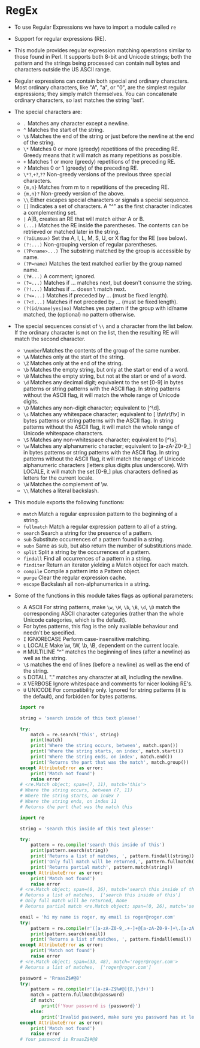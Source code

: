 <h1 id='regex'>RegEx</h1>

-   To use Regular Expressions we have to import a module called `re`

-   Support for regular expressions (RE).
-   This module provides regular expression matching operations similar to those found in Perl. It supports both 8-bit and Unicode strings; both the pattern and the strings being processed can contain null bytes and characters outside the US ASCII range.

-   Regular expressions can contain both special and ordinary characters. Most ordinary characters, like "A", "a", or "0", are the simplest regular expressions; they simply match themselves. You can concatenate ordinary characters, so last matches the string 'last'.

-   The special characters are:

    -   `.` Matches any character except a newline.
    -   `^` Matches the start of the string.
    -   `\$` Matches the end of the string or just before the newline at the end of the string.
    -   `\*` Matches 0 or more (greedy) repetitions of the preceding RE. Greedy means that it will match as many repetitions as possible.
    -   `+` Matches 1 or more (greedy) repetitions of the preceding RE.
    -   `?` Matches 0 or 1 (greedy) of the preceding RE.
    -   `\*?`,`+?`,`??` Non-greedy versions of the previous three special characters.
    -   `{m,n}` Matches from m to n repetitions of the preceding RE.
    -   `{m,n}?` Non-greedy version of the above.
    -   `\\` Either escapes special characters or signals a special sequence.
    -   `[]` Indicates a set of characters. A "^" as the first character indicates a complementing set.
    -   `|` A|B, creates an RE that will match either A or B.
    -   `(...)` Matches the RE inside the parentheses. The contents can be retrieved or matched later in the string.
    -   `(?aiLmsux)` Set the A, I, L, M, S, U, or X flag for the RE (see below).
    -   `(?:...)` Non-grouping version of regular parentheses.
    -   `(?P<name>...)` The substring matched by the group is accessible by name.
    -   `(?P=name)` Matches the text matched earlier by the group named name.
    -   `(?#...)` A comment; ignored.
    -   `(?=...)` Matches if ... matches next, but doesn't consume the string.
    -   `(?!...)` Matches if ... doesn't match next.
    -   `(?<=...)` Matches if preceded by ... (must be fixed length).
    -   `(?<!...)` Matches if not preceded by ... (must be fixed length).
    -   `(?(id/name)yes|no)` Matches yes pattern if the group with id/name matched, the (optional) no pattern otherwise.

-   The special sequences consist of `\\` and a character from the list below. If the ordinary character is not on the list, then the resulting RE will match the second character.

    -   `\number`Matches the contents of the group of the same number.
    -   `\A` Matches only at the start of the string.
    -   `\Z` Matches only at the end of the string.
    -   `\b` Matches the empty string, but only at the start or end of a word.
    -   `\B` Matches the empty string, but not at the start or end of a word.
    -   `\d` Matches any decimal digit; equivalent to the set [0-9] in bytes patterns or string patterns with the ASCII flag. In string patterns without the ASCII flag, it will match the whole range of Unicode digits.
    -   `\D` Matches any non-digit character; equivalent to [^\d].
    -   `\s` Matches any whitespace character; equivalent to [ \t\n\r\f\v] in bytes patterns or string patterns with the ASCII flag. In string patterns without the ASCII flag, it will match the whole range of Unicode whitespace characters.
    -   `\S` Matches any non-whitespace character; equivalent to [^\s].
    -   `\w` Matches any alphanumeric character; equivalent to [a-zA-Z0-9_] in bytes patterns or string patterns with the ASCII flag. In string patterns without the ASCII flag, it will match the range of Unicode alphanumeric characters (letters plus digits plus underscore). With LOCALE, it will match the set [0-9_] plus characters defined as letters for the current locale.
    -   `\W` Matches the complement of \w.
    -   `\\` Matches a literal backslash.

-   This module exports the following functions:

    -   `match` Match a regular expression pattern to the beginning of a string.
    -   `fullmatch` Match a regular expression pattern to all of a string.
    -   `search` Search a string for the presence of a pattern.
    -   `sub` Substitute occurrences of a pattern found in a string.
    -   `subn` Same as sub, but also return the number of substitutions made.
    -   `split` Split a string by the occurrences of a pattern.
    -   `findall` Find all occurrences of a pattern in a string.
    -   `finditer` Return an iterator yielding a Match object for each match.
    -   `compile` Compile a pattern into a Pattern object.
    -   `purge` Clear the regular expression cache.
    -   `escape` Backslash all non-alphanumerics in a string.

-   Some of the functions in this module takes flags as optional parameters:

    -   A ASCII For string patterns, make `\w`, `\W`, `\b`, `\B`, `\d`, `\D` match the corresponding ASCII character categories (rather than the whole Unicode categories, which is the default).
    -   For bytes patterns, this flag is the only available behaviour and needn't be specified.
    -   `I` IGNORECASE Perform case-insensitive matching.
    -   `L` LOCALE Make \w, \W, \b, \B, dependent on the current locale.
    -   `M` MULTILINE "^" matches the beginning of lines (after a newline) as well as the string.
    -   `\$` matches the end of lines (before a newline) as well as the end of the string.
    -   `S` DOTALL "." matches any character at all, including the newline.
    -   `X` VERBOSE Ignore whitespace and comments for nicer looking RE's.
    -   `U` UNICODE For compatibility only. Ignored for string patterns (it is the default), and forbidden for bytes patterns.

    ```Python
      import re

      string = 'search inside of this text please!'

      try:
          match = re.search('this', string)
          print(match)
          print('Where the string occurs, between', match.span())
          print('Where the string starts, on index', match.start())
          print('Where the string ends, on index', match.end())
          print('Returns the part that was the match', match.group())
      except AttributeError as error:
          print('Match not found')
          raise error
      # <re.Match object; span=(7, 11), match='this'>
      # Where the string occurs, between (7, 11)
      # Where the string starts, on index 7
      # Where the string ends, on index 11
      # Returns the part that was the match this
    ```

    ```Python
      import re

      string = 'search this inside of this text please!'

      try:
          pattern = re.compile('search this inside of this')
          print(pattern.search(string))
          print('Returns a list of matches, ', pattern.findall(string))
          print('Only full match will be returned,', pattern.fullmatch(string))
          print('Returns partial match', pattern.match(string))
      except AttributeError as error:
          print('Match not found')
          raise error
      # <re.Match object; span=(0, 26), match='search this inside of this'>
      # Returns a list of matches,  ['search this inside of this']
      # Only full match will be returned, None
      # Returns partial match <re.Match object; span=(0, 26), match='search this inside of this'>
    ```

    ```Python
      email = 'hi my name is roger, my email is roger@roger.com'
      try:
          pattern = re.compile(r'([a-zA-Z0-9_.+-]+@[a-zA-Z0-9-]+\.[a-zA-Z0-9-.]+[a-zA-Z0-9]$)')
          print(pattern.search(email))
          print('Returns a list of matches, ', pattern.findall(email))
      except AttributeError as error:
          print('Match not found')
          raise error
      # <re.Match object; span=(33, 48), match='roger@roger.com'>
      # Returns a list of matches,  ['roger@roger.com']
    ```

    ```Python
      password = 'RraasZ$#@8'
      try:
          pattern = re.compile(r'([a-zA-Z$%#@]{8,}\d+)')
          match = pattern.fullmatch(password)
          if match:
              print(f'Your password is {password}')
          else:
              print('Invalid password, make sure you password has at least 8 characters long. Available special characters $%#@ and has to end with a number')
      except AttributeError as error:
          print('Match not found')
          raise error
      # Your password is RraasZ$#@8
    ```
